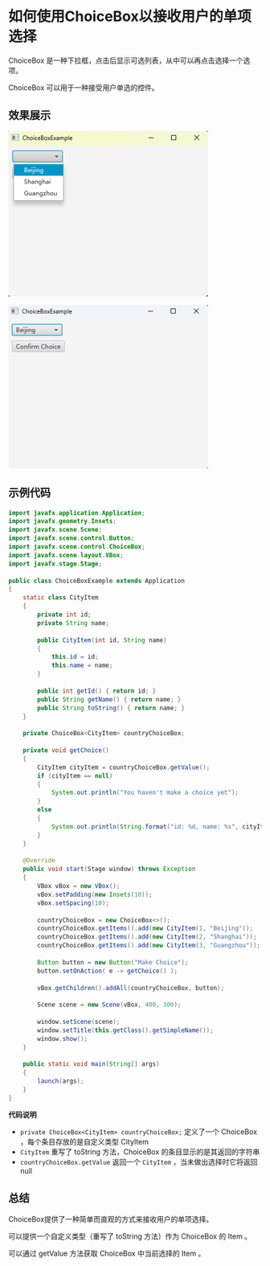 # 如何使用ChoiceBox以接收用户的单项选择

ChoiceBox 是一种下拉框，点击后显示可选列表，从中可以再点击选择一个选项。

ChoiceBox 可以用于一种接受用户单选的控件。

## 效果展示

![](./pic/ChoiceBoxExample2.png)

![](./pic/ChoiceBoxExample.png)

## 示例代码

```java
import javafx.application.Application;
import javafx.geometry.Insets;
import javafx.scene.Scene;
import javafx.scene.control.Button;
import javafx.scene.control.ChoiceBox;
import javafx.scene.layout.VBox;
import javafx.stage.Stage;

public class ChoiceBoxExample extends Application
{
    static class CityItem
    {
        private int id;
        private String name;

        public CityItem(int id, String name)
        {
            this.id = id;
            this.name = name;
        }

        public int getId() { return id; }
        public String getName() { return name; }
        public String toString() { return name; }
    }

    private ChoiceBox<CityItem> countryChoiceBox;

    private void getChoice()
    {
        CityItem cityItem = countryChoiceBox.getValue();
        if (cityItem == null)
        {
            System.out.println("You haven't make a choice yet");
        }
        else
        {
            System.out.println(String.format("id: %d, name: %s", cityItem.getId(), cityItem.getName()));
        }
    }

    @Override
    public void start(Stage window) throws Exception
    {
        VBox vBox = new VBox();
        vBox.setPadding(new Insets(10));
        vBox.setSpacing(10);

        countryChoiceBox = new ChoiceBox<>();
        countryChoiceBox.getItems().add(new CityItem(1, "Beijing"));
        countryChoiceBox.getItems().add(new CityItem(2, "Shanghai"));
        countryChoiceBox.getItems().add(new CityItem(3, "Guangzhou"));

        Button button = new Button("Make Choice");
        button.setOnAction( e -> getChoice() );

        vBox.getChildren().addAll(countryChoiceBox, button);

        Scene scene = new Scene(vBox, 400, 300);

        window.setScene(scene);
        window.setTitle(this.getClass().getSimpleName());
        window.show();
    }

    public static void main(String[] args)
    {
        launch(args);
    }
}
```

**代码说明**

- `private ChoiceBox<CityItem> countryChoiceBox;` 定义了一个 ChoiceBox ，每个条目存放的是自定义类型 CityItem
- `CityItem` 重写了 toString 方法，ChoiceBox 的条目显示的是其返回的字符串
- `countryChoiceBox.getValue` 返回一个 `CityItem` ，当未做出选择时它将返回 null

## 总结

ChoiceBox提供了一种简单而直观的方式来接收用户的单项选择。

可以提供一个自定义类型（重写了 toString 方法）作为 ChoiceBox 的 Item 。

可以通过 getValue 方法获取 ChoiceBox 中当前选择的 Item 。